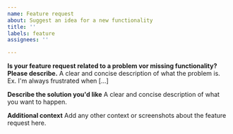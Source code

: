 ```yaml
---
name: Feature request
about: Suggest an idea for a new functionality
title: ''
labels: feature
assignees: ''

---
```


**Is your feature request related to a problem vor missing functionality? Please describe.**
A clear and concise description of what the problem is. Ex. I'm always frustrated when [...]

**Describe the solution you'd like**
A clear and concise description of what you want to happen.

**Additional context**
Add any other context or screenshots about the feature request here.
